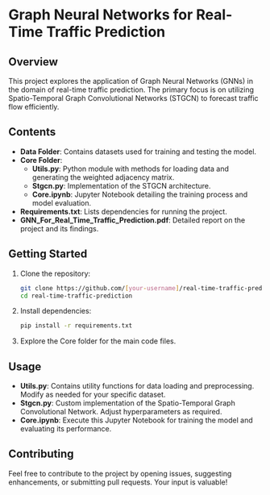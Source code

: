 # Graph Neural Networks for Real-Time Traffic Prediction

## Overview

This project explores the application of Graph Neural Networks (GNNs) in the domain of real-time traffic prediction. The primary focus is on utilizing Spatio-Temporal Graph Convolutional Networks (STGCN) to forecast traffic flow efficiently.

## Contents

- **Data Folder**: Contains datasets used for training and testing the model.
- **Core Folder**:
  - **Utils.py**: Python module with methods for loading data and generating the weighted adjacency matrix.
  - **Stgcn.py**: Implementation of the STGCN architecture.
  - **Core.ipynb**: Jupyter Notebook detailing the training process and model evaluation.
- **Requirements.txt**: Lists dependencies for running the project.
- **GNN_For_Real_Time_Traffic_Prediction.pdf**: Detailed report on the project and its findings.

## Getting Started

1. Clone the repository:

    ```bash
    git clone https://github.com/[your-username]/real-time-traffic-prediction.git
    cd real-time-traffic-prediction
    ```

2. Install dependencies:

    ```bash
    pip install -r requirements.txt
    ```

3. Explore the Core folder for the main code files.

## Usage

- **Utils.py**: Contains utility functions for data loading and preprocessing. Modify as needed for your specific dataset.
- **Stgcn.py**: Custom implementation of the Spatio-Temporal Graph Convolutional Network. Adjust hyperparameters as required.
- **Core.ipynb**: Execute this Jupyter Notebook for training the model and evaluating its performance.

## Contributing

Feel free to contribute to the project by opening issues, suggesting enhancements, or submitting pull requests. Your input is valuable!

